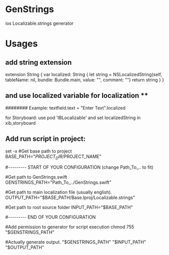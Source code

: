 # GenStrings
ios Localizable.strings generator

# Usages
## add string extension

extension String {
    var localized: String {
        let string = NSLocalizedString(self, tableName: nil, bundle: Bundle.main, value: "", comment: "")
        return string
    }
}
## and use localized variable for localization **
######## Example:
textfield.text = "Enter Text".localized

for Storyboard: use 
pod 'IBLocalizable'
and set localizedString in xib,storyboard


## Add run script in project:

set -x
#Get base path to project
BASE_PATH="$PROJECT_DIR/$PROJECT_NAME"

#--------- START OF YOUR CONFIGURATION (change Path_To_.. to fit)

#Get path to GenStrings.swift
GENSTRINGS_PATH="Path_To_../GenStrings.swift"

#Get path to main localization file (usually english).
OUTPUT_PATH="$BASE_PATH/Base.lproj/Localizable.strings"

#Get path to root source folder
INPUT_PATH="$BASE_PATH"

#--------- END OF YOUR CONFIGURATION

#Add permission to generator for script execution
chmod 755 "$GENSTRINGS_PATH"

#Actually generate output. 
"$GENSTRINGS_PATH" "$INPUT_PATH" "$OUTPUT_PATH"
